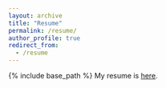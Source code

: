 ```yaml
---
layout: archive
title: "Resume"
permalink: /resume/
author_profile: true
redirect_from:
  - /resume
---
```


{% include base_path %}
My resume is [here](https://github.com/bennettaustin/bennettaustin.github.io/files/Bennett_Austin_Resume_d.pdf).
